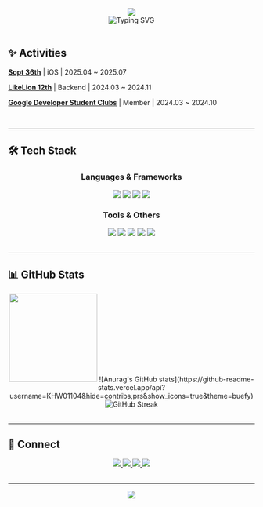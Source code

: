 <div align="center">
  <img src="https://capsule-render.vercel.app/api?type=waving&color=gradient&height=200&section=header&text=안녕하세요,%20김현우입니다!&fontSize=40&fontAlignY=35&animation=twinkling" />
</div>
<div align="center">
  <img src="https://readme-typing-svg.demolab.com?font=Pacifico&size=30&duration=5000&pause=2000&color=F75C7E,F99B7D,FFC09F,FCF5C7,A0E7E5,B4F8C8&center=true&vCenter=true&width=435&lines=Server+Developer;Software+Engineer;Web+Developer" alt="Typing SVG" />
</div>

<br/>

## ✨ Activities

<div align="left">

  
**[Sopt 36th](https://www.sopt.org/)** | iOS | 2025.04 ~ 2025.07

**[LikeLion 12th](https://syu-likelion.org/)** | Backend | 2024.03 ~ 2024.11

**[Google Developer Student Clubs](https://sites.google.com/view/dscsahmyook)** | Member | 2024.03 ~ 2024.10

</div>

<br/>

---

## 🛠 Tech Stack

<div align="center">

### Languages & Frameworks
<img src="https://img.shields.io/badge/Spring-6DB33F?style=for-the-badge&logo=Spring&logoColor=white" />
<img src="https://img.shields.io/badge/Spring_Boot-6DB33F?style=for-the-badge&logo=Spring-Boot&logoColor=white" />
<img src="https://img.shields.io/badge/MySQL-4479A1?style=for-the-badge&logo=mysql&logoColor=white" />
<img src="https://img.shields.io/badge/Swift-F05138?style=for-the-badge&logo=swift&logoColor=white" />

### Tools & Others
<img src="https://img.shields.io/badge/GitHub-181717?style=for-the-badge&logo=GitHub&logoColor=white" />
<img src="https://img.shields.io/badge/Git-F05032?style=for-the-badge&logo=git&logoColor=white" />
<img src="https://img.shields.io/badge/IntelliJ_IDEA-000000?style=for-the-badge&logo=IntelliJ-IDEA&logoColor=white" />
<img src="https://img.shields.io/badge/Postman-FF6C37?style=for-the-badge&logo=Postman&logoColor=white" />
<img src="https://img.shields.io/badge/Xcode-147EFB?style=for-the-badge&logo=Xcode&logoColor=white" />
</div>

<br/>

---

## 📊 GitHub Stats

<div align="center">
  <img height="180em" src="https://github-readme-stats.vercel.app/api?username=KHW01104&show_icons=true&theme=tokyonight&include_all_commits=true&count_private=true&cache_seconds=1800"/>
  <!--
    <img src="https://github-readme-stats.vercel.app/api/top-langs/?username=KHW01104&layout=compact&theme=tokyonight&langs_count=8&exclude_repo=KHW01104"/>
    -->
  ![Anurag's GitHub stats](https://github-readme-stats.vercel.app/api?username=KHW01104&hide=contribs,prs&show_icons=true&theme=buefy)
</div>
<div align="center">
  <img src="https://github-readme-streak-stats.herokuapp.com/?user=KHW01104&theme=tokyonight" alt="GitHub Streak" />
</div>
<br/>

---

<!-- ## 📈 Contribution Graph

<div align="center">
  <img src="https://github-readme-activity-graph.vercel.app/graph?username=KHW01104&theme=tokyo-night&hide_border=true" />
</div>

<br/>

---
-->

## 🤝 Connect

<div align="center">


<a href="mailto:khw01104@gmail.com">
  <img src="https://img.shields.io/badge/Gmail-EA4335?style=for-the-badge&logo=gmail&logoColor=white" />
</a>
<a href="mailto:khw01104@naver.com">
  <img src="https://img.shields.io/badge/Email-03C75A?style=for-the-badge&logo=naver&logoColor=white" />
</a>
<a href="https://linkedin.com/in/현우-김-872936365/">
  <img src="https://img.shields.io/badge/LinkedIn-0077B5?style=for-the-badge&logo=linkedin&logoColor=white" />
</a>
<a href="https://instagram.com/bdevbrk">
  <img src="https://img.shields.io/badge/Instagram-E4405F?style=for-the-badge&logo=instagram&logoColor=white" />
</a>

</div>

<br/>

---
<!--
<div align="center">
  
### 💭 Random Dev Quote
![](https://quotes-github-readme.vercel.app/api?type=horizontal&theme=tokyonight)

<br/>

### 😄 Random Dev Joke
<img src="https://readme-jokes.vercel.app/api?theme=radical" alt="Jokes Card" />

<br/>

### 👀 Profile Views
![](https://komarev.com/ghpvc/?username=KHW01104&color=blueviolet&style=for-the-badge)

</div>
-->

<div align="center">
  <img src="https://capsule-render.vercel.app/api?type=waving&color=gradient&height=100&section=footer" />
</div>


